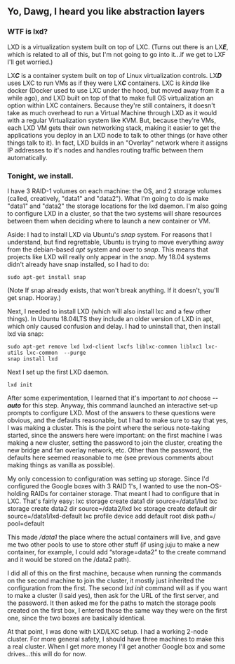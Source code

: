 ## Yo, Dawg, I heard you like abstraction layers



### WTF is lxd?

LXD is a virtualization system built on top of LXC. (Turns out there is an LX***E***, which is related to all of this,
but I'm not going to go into it...if we get to LXF I'll get worried.) 

LX***C*** is a container system built on top of Linux virtualization controls. LX***D*** uses LXC to run 
VMs as if they were LX***C*** containers. LXC is *kinda* like docker (Docker used to use LXC under the hood, but 
moved away from it a while ago), and LXD built on top of that to make full OS virtualization an option within LXC 
containers. Because they're still containers, it doesn't take as much overhead to run a Virtual Machine through LXD 
as it would with a regular Virtualization system like KVM. But, because they're VMs, each LXD VM gets their own 
networking stack, making it easier to get the applications you deploy in an LXD node to talk to other things (or have 
other things talk to it). In fact, LXD builds in an "Overlay" network where it assigns IP addresses to it's nodes and 
handles routing traffic between them automatically.

### Tonight, we install.

I have 3 RAID-1 volumes on each machine: the OS, and 2 storage volumes (called, creatively, "data1" and "data2"). 
What I'm going to do is make "data1" and "data2" the storage locations for the lxd daemon. I'm also going to configure 
LXD in a cluster, so that the two systems will share resources between them when deciding where to launch a new 
container or VM.

Aside: I had to install LXD via Ubuntu's *snap* system. For reasons that I understand, but find 
regrettable, Ubuntu is trying to move everything away from the debian-based *apt* system and over to *snap*. This means
that projects like LXD will really only appear in the *snap*. My 18.04 systems didn't already have snap installed, so 
I had to do:

    sudo apt-get install snap
   
(Note If snap already exists, that won't break anything. If it doesn't, you'll get snap. Hooray.)

Next, I needed to install LXD (which will also install lxc and a few other things). In Ubuntu 18.04LTS they include an
older version of LXD in apt, which only caused confusion and delay. I had to uninstall that, then install lxd via snap:

    sudo apt-get remove lxd lxd-client lxcfs liblxc-common liblxc1 lxc-utils lxc-common  --purge
    snap install lxd

Next I set up the first LXD daemon. 

    lxd init
    
After some experimentation, I learned that it's important to *not* choose ***--auto*** for this step. Anyway, this 
command launched an interactive set-up prompts to configure LXD. Most of the answers to these questions were obvious, 
and the defaults reasonable, but I had to make sure to say that yes, I was making a cluster. This is the point where 
the serious note-taking started, since the answers here were important: on the first machine I was making a new
cluster, setting the password to join the cluster, creating the new bridge and fan overlay network, etc. Other than 
the password, the defaults here seemed reasonable to me (see previous comments about making things as vanilla as 
possible). 

My only concession to configuration was setting up storage. Since I'd configured the Google boxes with 3 RAID 1's, 
I wanted to use the non-OS-holding RAIDs for container storage. That meant I had to configure that in LXC. That's
fairly easy:
    	lxc storage create data1 dir source=/data1/lxd
		lxc storage create data2 dir source=/data2/lxd
		lxc storage create default dir source=/data1/lxd-default
		lxc profile device add default root disk path=/ pool=default
		
This made */data1* the place where the actual containers will live, and gave me two other pools to use to store 
other stuff (if using juju to make a new container, for example, I could add “storage=data2” to the create command
and it would be stored on the /data2 path).

I did all of this on the first machine, because when running the commands on the second machine to join the cluster,
it mostly just inherited the configuration from the first. The second *lxd init* command will as if you want to make 
a cluster (I said yes), then ask for the URL of the first server, and the password. It then asked me for the paths
to match the storage pools created on the first box, I entered those the same way they were on the first one, since the
two boxes are basically identical.

At that point, I was done with LXD/LXC setup. I had a working 2-node cluster. For more general safety, I should have 
three machines to make this a real cluster. When I get more money I'll get another Google box and some drives...this 
will do for now.